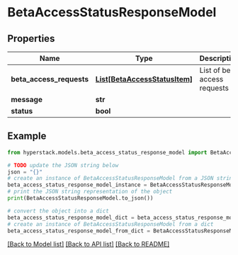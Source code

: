 # BetaAccessStatusResponseModel


## Properties

Name | Type | Description | Notes
------------ | ------------- | ------------- | -------------
**beta_access_requests** | [**List[BetaAccessStatusItem]**](BetaAccessStatusItem.md) | List of beta access requests | [optional] 
**message** | **str** |  | [optional] 
**status** | **bool** |  | [optional] 

## Example

```python
from hyperstack.models.beta_access_status_response_model import BetaAccessStatusResponseModel

# TODO update the JSON string below
json = "{}"
# create an instance of BetaAccessStatusResponseModel from a JSON string
beta_access_status_response_model_instance = BetaAccessStatusResponseModel.from_json(json)
# print the JSON string representation of the object
print(BetaAccessStatusResponseModel.to_json())

# convert the object into a dict
beta_access_status_response_model_dict = beta_access_status_response_model_instance.to_dict()
# create an instance of BetaAccessStatusResponseModel from a dict
beta_access_status_response_model_from_dict = BetaAccessStatusResponseModel.from_dict(beta_access_status_response_model_dict)
```
[[Back to Model list]](../README.md#documentation-for-models) [[Back to API list]](../README.md#documentation-for-api-endpoints) [[Back to README]](../README.md)


